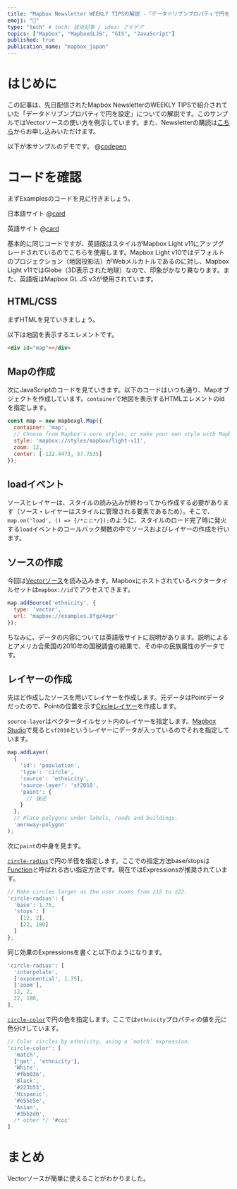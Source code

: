 ```yaml
---
title: "Mapbox Newsletter WEEKLY TIPSの解説 -「データドリブンプロパティで円を設定」"
emoji: "🔵"
type: "tech" # tech: 技術記事 / idea: アイデア
topics: ["Mapbox", "MapboxGLJS", "GIS", "JavaScript"]
published: true
publication_name: "mapbox_japan"
---
```


# はじめに

この記事は、先日配信されたMapbox NewsletterのWEEKLY TIPSで紹介されていた「データドリブンプロパティで円を設定」についての解説です。このサンプルではVectorソースの使い方を例示しています。また、Newsletterの購読は[こちら](https://www.mapbox.jp/blog?#:~:text=%E3%83%8B%E3%83%A5%E3%83%BC%E3%82%B9%E3%83%AC%E3%82%BF%E3%83%BC%E3%82%92%E8%B3%BC%E8%AA%AD)からお申し込みいただけます。

以下が本サンプルのデモです。
@[codepen](https://codepen.io/OttyLab/pen/zYVMdKy)


# コードを確認

まずExamplesのコードを見に行きましょう。

日本語サイト
@[card](https://docs.mapbox.com/jp/mapbox-gl-js/example/data-driven-circle-colors/)

英語サイト
@[card](https://docs.mapbox.com/mapbox-gl-js/example/data-driven-circle-colors/)

基本的に同じコードですが、英語版はスタイルがMapbox Light v11にアップグレードされているのでこちらを使用します。Mapbox Light v10ではデフォルトのプロジェクション（地図投影法）がWebメルカトルであるのに対し、Mapbox Light v11ではGlobe（3D表示された地球）なので、印象がかなり異なります。また、英語版はMapbox GL JS v3が使用されています。

## HTML/CSS

まずHTMLを見ていきましょう。

以下は地図を表示するエレメントです。

```HTML
<div id="map"></div>
```

## Mapの作成

次にJavaScriptのコードを見ていきます。以下のコードはいつも通り、Mapオブジェクトを作成しています。`container`で地図を表示するHTMLエレメントのidを指定します。

```JavaScript
const map = new mapboxgl.Map({
  container: 'map',
  // Choose from Mapbox's core styles, or make your own style with Mapbox Studio
  style: 'mapbox://styles/mapbox/light-v11',
  zoom: 12,
  center: [-122.4473, 37.7535]
});
```

## loadイベント
ソースとレイヤーは、スタイルの読み込みが終わってから作成する必要があります（ソース・レイヤーはスタイルに管理される要素であるため）。そこで、`map.on('load', () => {/*ここ*/});`のように、スタイルのロード完了時に発火する`load`イベントのコールバック関数の中でソースおよびレイヤーの作成を行います。

## ソースの作成

今回は[Vectorソース](https://docs.mapbox.com/style-spec/reference/sources/#vector)を読み込みます。Mapboxにホストされているベクタータイルセットは`mapbox://id`でアクセスできます。

```JavaScript
map.addSource('ethnicity', {
  type: 'vector',
  url: 'mapbox://examples.8fgz4egr'
});
```

ちなみに、データの内容については英語版サイトに説明があります。説明によるとアメリカ合衆国の2010年の国税調査の結果で、その中の民族属性のデータです。

## レイヤーの作成

先ほど作成したソースを用いてレイヤーを作成します。元データはPointデータだったので、Pointの位置を示す[Circleレイヤー](https://docs.mapbox.com/style-spec/reference/layers/#circle)を作成します。

`source-layer`はベクタータイルセット内のレイヤーを指定します。[Mapbox Studio](https://studio.mapbox.com/tilesets/examples.8fgz4egr/#12/37.75334/-122.47559)で見ると`sf2010`というレイヤーにデータが入っているのでそれを指定しています。

```JavaScript
map.addLayer(
  {
    'id': 'population',
    'type': 'circle',
    'source': 'ethnicity',
    'source-layer': 'sf2010',
    'paint': {
      // 後述
    }
  },
  // Place polygons under labels, roads and buildings.
  'aeroway-polygon'
);
```

次に`paint`の中身を見ます。

[`circle-radius`](https://docs.mapbox.com/style-spec/reference/layers/#paint-circle-circle-radius)で円の半径を指定します。ここでの指定方法base/stopsは[Function](https://docs.mapbox.com/style-spec/reference/other/#function)と呼ばれる古い指定方法です。現在ではExpressionsが推奨されています。

```JavaScript
// Make circles larger as the user zooms from z12 to z22.
'circle-radius': {
  'base': 1.75,
  'stops': [
    [12, 2],
    [22, 180]
  ]
},
```

同じ効果のExpressionsを書くと以下のようになります。

```JavaScript
'circle-radius': [
  'interpolate',
  ['exponential', 1.75],
  ['zoom'],
  12, 2,
  22, 180,
],
```

[`circle-color`](https://docs.mapbox.com/style-spec/reference/layers/#paint-circle-circle-color)で円の色を指定します。ここでは`ethnicity`プロパティの値を元に色分けしています。

```JavaScript
// Color circles by ethnicity, using a `match` expression.
'circle-color': [
  'match',
  ['get', 'ethnicity'],
  'White',
  '#fbb03b',
  'Black',
  '#223b53',
  'Hispanic',
  '#e55e5e',
  'Asian',
  '#3bb2d0',
  /* other */ '#ccc'
]
```

# まとめ
Vectorソースが簡単に使えることがわかりました。
